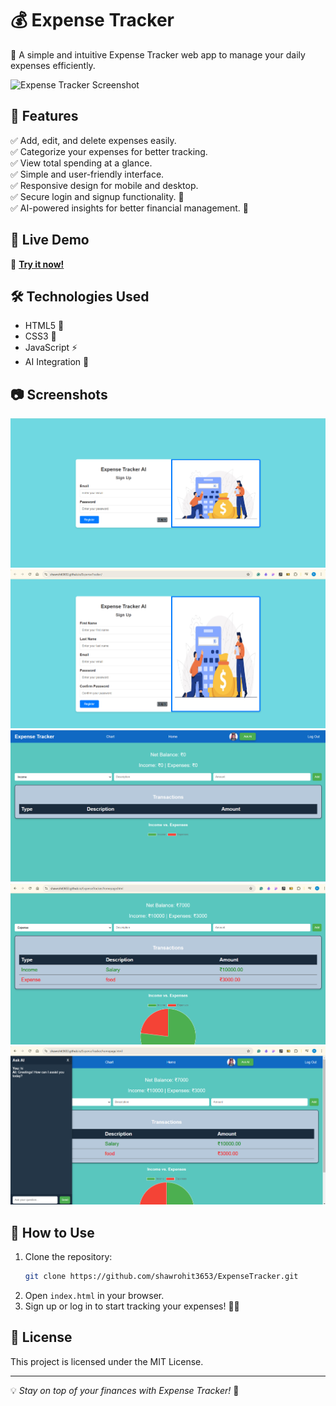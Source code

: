 # 💰 Expense Tracker

🚀 A simple and intuitive Expense Tracker web app to manage your daily expenses efficiently.

![Expense Tracker Screenshot](https://shawrohit3653.github.io/ExpenseTracker/screenshot.png)

## 📌 Features
✅ Add, edit, and delete expenses easily.  
✅ Categorize your expenses for better tracking.  
✅ View total spending at a glance.  
✅ Simple and user-friendly interface.  
✅ Responsive design for mobile and desktop.  
✅ Secure login and signup functionality. 🔐  
✅ AI-powered insights for better financial management. 🤖  

## 🌟 Live Demo
🔗 **[Try it now!](https://shawrohit3653.github.io/ExpenseTracker/)**

## 🛠️ Technologies Used
- HTML5 🎨
- CSS3 💅
- JavaScript ⚡
- AI Integration 🤖

## 📷 Screenshots
![Login](/ReadmeImage/Login.png)  
![SignUp](/ReadmeImage/signup.png)  
![UI](/ReadmeImage/UI.png)  
![Added Income](/ReadmeImage/Added%20Income.png)
![ASK AI](/ReadmeImage/ASK%20AI.png)  

## 📌 How to Use
1. Clone the repository:
   ```sh
   git clone https://github.com/shawrohit3653/ExpenseTracker.git
   ```
2. Open `index.html` in your browser.
3. Sign up or log in to start tracking your expenses! 🔐💵

## 📜 License
This project is licensed under the MIT License.

---
💡 _Stay on top of your finances with Expense Tracker!_ 🚀


